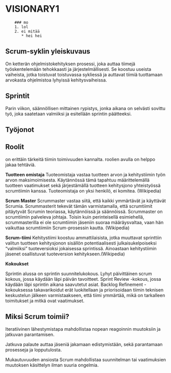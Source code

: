 # VISIONARY1


        ### mo
        1. lol
        2. ei mitää
           * hei hei

## Scrum-syklin yleiskuvaus
On ketterän ohjelmistokehityksen prosessi, joka auttaa tiimejä työskentelemään tehokkaasti ja järjestelmällisesti. Se koostuu useista vaiheista, jotka toistuvat toistuvassa sykliessä ja auttavat tiimiä tuottamaan arvokasta ohjelmistoa lyhyissä kehitysvaiheissa.

## Sprintit
Parin viikon, säännöllisen mittainen rypistys, jonka aikana on selvästi sovittu työ, joka saatetaan valmiiksi ja esitellään sprintin päätteeksi.
## Työjonot
## Roolit
on erittäin tärkeitä tiimin toimivuuden kannalta. roolien avulla on helppo jakaa tehtäviä.

**Tuotteen omistaja** 
Tuoteomistaja vastaa tuotteen arvon ja kehitystiimin työn arvon maksimoimisesta. Käytännössä tämä tapahtuu määrittelemällä tuotteen vaatimukset sekä järjestämällä tuotteen kehitysjono yhteistyössä scrumtiimin kanssa. Tuoteomistaja on yksi henkilö, ei komitea. (Wikipedia)

**Scrum Master**
Scrummaster vastaa siitä, että kaikki ymmärtävät ja käyttävät Scrumia. Scrummasterit tekevät tämän varmistamalla, että scrumtiimit pitäytyvät Scrumin teoriassa, käytännöissä ja säännöissä. Scrummaster on scrumtiimin palveleva johtaja. Toisin kuin perinteisellä esimiehellä, scrummasterilla ei ole scrumtiimin jäseniin suoraa määräysvaltaa, vaan hän vaikuttaa scrumtiimiin Scrum-prosessin kautta. (Wikipedia)

**Scrum-tiimi**
Kehitystiimi koostuu ammattilaisista, jotka muuttavat sprinttiin valitun tuotteen kehitysjonon sisällön potentiaalisesti julkaisukelpoiseksi “valmiiksi” tuoteversioksi jokaisessa sprintissä. Ainoastaan kehitystiimin jäsenet osallistuvat tuoteversion kehitykseen.(Wikipedia)


**Kokoukset**

Sprintin alussa on sprintin suunnitelukokous.
Lyhyt päivittäinen scrum kokous, jossa käydään läpi päivän tavoitteet.
Sprint Review -kokous, jossa käydään läpi sprintin aikana saavutetut asiat.
Backlog Refinement -kokouksessa takavarikoidut erät luokitellaan ja priorisoidaan tiimin teknisen keskustelun jälkeen varmistaakseen, että tiimi ymmärtää, mikä on tarkalleen toimitukset ja mitkä ovat vaatimukset.


## Miksi Scrum toimii?
Iteratiivinen lähestymistapa mahdollistaa nopean reagoinnin muutoksiin ja jatkuvan parantamisen.

Jatkuva palaute auttaa jäseniä jakamaan edistymistään, sekä parantamaan prosesseja ja lopputulosta.

Mukautuvuuden ansiosta Scrum mahdollistaa suunnitelman tai vaatimuksien muutoksen käsittelyn ilman suuria ongelmia.

